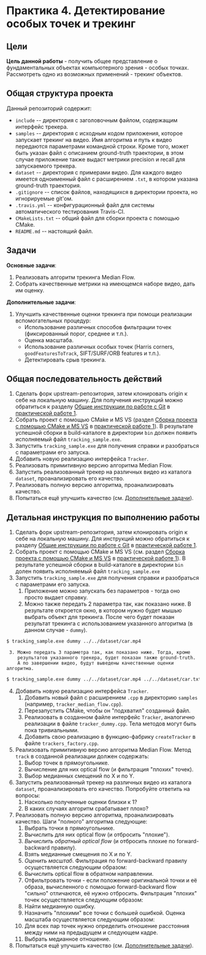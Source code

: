 # Практика 4. Детектирование особых точек и трекинг

## Цели

__Цель данной работы__ - получить общее представление о фундаментальных объектах
компьютерного зрения - особых точках. Рассмотреть одно из возможных применений -
трекинг объектов.

## Общая структура проекта

Данный репозиторий содержит:

  - `include` -- директория с заголовочным файлом, содержащим интерфейс трекера.
  - `samples` -- директория с исходным кодом приложения, которое запускает
    трекинг на видео. Имя алгоритма и путь к видео передаются параметрами
    командной строки. Кроме того, может быть указан файл с описанием
    ground-truth траектории, в этом случае приложение также выдаст метрики
    precision и recall для запускаемого трекера.
  - `dataset` -- директория с примерами видео. Для каждого видео имеется
    одноименный файл с расширением `.txt`, в котором указана ground-truth
    траектория.
  - `.gitignore` -- список файлов, находящихся в директории проекта,
     но игнорируемые git'ом.
  - `.travis.yml` -- конфигурационный файл для системы автоматического
     тестирования Travis-CI.
  - `CMakeLists.txt` -- общий файл для сборки проекта с помощью CMake.
  - `README.md` -- настоящий файл.

## Задачи

__Основные задачи__:

  1. Реализовать алгоритм трекинга Median Flow.
  2. Собрать качественные метрики на имеющемся наборе видео, дать им оценку.

__Дополнительные задачи__:

  1. Улучшить качественные оценки трекинга при помощи реализации вспомогательных
     процедур:
     - Использование различных способов фильтрации точек (фиксированный порог,
       среднее и т.п.).
     - Оценка масштаба.
     - Использование различных особых точек (Harris corners,
       `goodFeaturesToTrack`, SIFT/SURF/ORB features и т.п.).
     - Детектировать срыв трекинга.

## Общая последовательность действий

  1. Сделать форк upstream-репозитория, затем клонировать origin к себе на
     локальную машину. Для получения инструкций можно обратиться к разделу
     [Общие инструкции по работе с Git][git-intro]
     в [практической работе 1][practice1].
  2. Собрать проект с помощью CMake и MS VS (раздел
     [Сборка проекта с помощью CMake и MS VS][cmake-msvs]
     в [практической работе 1][practice1]). В результате успешной сборки в
     build-каталоге в директории `bin` должен появить исполняемый файл
     `tracking_sample.exe`.
  3. Запустить `tracking_sample.exe` для получения справки и разобраться с
     параметрами его запуска.
  4. Добавить новую реализацию интерфейса `Tracker`.
  5. Реализовать примитивную версию алгоритма Median Flow.
  6. Запустить реализованный трекер на различных видео из каталога `dataset`,
     проанализировать его качество.
  7. Реализовать полную версию алгоритма, проанализировать качество.
  8. Попытаться ещё улучшить качество (см. [Дополнительные задачи][tasks]).

## Детальная инструкция по выполнению работы

  1. Сделать форк upstream-репозитория, затем клонировать origin к себе на
     локальную машину. Для инструкций можно обратиться к разделу
     [Общие инструкции по работе с Git][git-intro]
     в [практической работе 1][practice1].
  2. Собрать проект с помощью CMake и MS VS (см. раздел
     [Сборка проекта с помощью CMake и MS VS][cmake-msvs]
     в [практической работе 1][practice1]). В результате успешной сборки
     в build-каталоге в директории `bin` долен появить исполняемый
     файл `tracking_sample.exe`
  3. Запустить `tracking_sample.exe` для получения справки и разобраться с
     параметрами его запуска.
     1. Приложение можно запускать без параметров - тогда оно просто выдает справку.
     2. Можно также передать 2 параметра так, как показано ниже. В
        результате откроется окно, в котором нужно будет мышью выбрать
        объект для трекинга. После чего будет показан результат трекинга
        с использованием указанного алгоритма (в данном случае - `dummy`).


  ```bash
  $ tracking_sample.exe dummy ../../dataset/car.mp4
  ```

     3. Можно передать 3 параметра так, как показано ниже. Тогда, кроме
        результатов указанного трекера, будет показан также ground-truth.
        А по завершении видео, будут выведены качественные оценки алгоритма.


  ```bash
  $ tracking_sample.exe dummy ../../dataset/car.mp4 ../../dataset/car.txt
  ```

  4. Добавить новую реализацию интерфейса `Tracker`.
     1. Добавить новый файл с расширением `.cpp` в директорию `samples`
        (например, `tracker_median_flow.cpp`).
     2. Перезапустить CMake, чтобы он "подхватил" созданный файл.
     3. Реализовать в созданном файле интерфейс `Tracker`, аналогично реализации
        в файле `tracker_dummy.cpp`. Тела методов могут быть пока тривиальными.
     4. Добавить свою реализацию в функцию-фабрику `createTracker` в файле
        `trackers_factory.cpp`.
  5. Реализовать примитивную версию алгоритма Median Flow. Метод `track` в
     созданной реализации должен содержать:
     1. Выбор точек в прямоугольнике.
     2. Вычисление для них optical flow (и фильтрация "плохих" точек).
     3. Выбор медианных смещений по X и по Y.
  6. Запустить реализованный трекер на различных видео из каталога `dataset`,
     проанализировать его качество. Попробуйте ответить на вопросы:
     1. Насколько полученные оценки близки к 1? 
     2. В каких случаях алгоритм срабатывает плохо?
  7. Реализовать полную версию алгоритма, проанализировать качество. Шаги
     "полного" алгоритма следующие:
     1. Выбрать точки в прямоугольнике.
     2. Вычислить для них optical flow (и отбросить "плохие").
     3. *Вычислить обратный optical flow* (и отбросить плохие по forward-backward
        правилу).
     4. Взять медианные смещения по X и по Y.
     5. *Оценить масштаб*.
     Фильтрация по forward-backward правилу осуществляется следующим образом:
     1. Вычислить optical flow в обратном направлении.
     2. Отфильтровать точки - если положение оригинальной точки и её образа,
        вычисленного с помощью forward-backward flow "сильно" отличаются, её нужно
        отбросить.
     Фильтрация "плохих" точек осуществляется следующим образом:
     1. Найти медианную ошибку.
     2. Назначить "плохими" все точки с большей ошибкой.
     Оценка масштаба осуществляется следующим образом:
     1. Для всех пар точек нужно определить отношение расстояния между ними на
        предыдущем и следующем кадре.
     2. Выбрать медианное отношение.
  8. Попытаться ещё улучшить качество (см. [Дополнительные задачи][tasks]).


<!-- LINKS -->

[practice1]: https://github.com/Itseez-NNSU-SummerSchool2015/practice1-devtools
[git-intro]: https://github.com/Itseez-NNSU-SummerSchool2015/practice1-devtools#Общие-инструкции-по-работе-с-git
[cmake-msvs]: https://github.com/Itseez-NNSU-SummerSchool2015/practice1-devtools#Сборка-проекта-с-помощью-cmake-и-microsoft-visual-studio
[tasks]: https://github.com/Itseez-NNSU-SummerSchool2015/practice4-tracking#Задачи